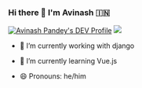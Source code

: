 ### Hi there 👋 I'm Avinash 🇮🇳
[![Avinash Pandey's DEV Profile](https://d2fltix0v2e0sb.cloudfront.net/dev-badge.svg)](https://dev.to/batmanavinash)
<img src="https://img.icons8.com/cute-clipart/64/000000/batman-emoji.png"/>


- 🔭 I’m currently working with django
- 🌱 I’m currently learning Vue.js

- 😄 Pronouns: he/him
